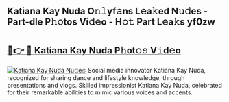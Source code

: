## Katiana Kay Nuda O𝚗𝚕yf𝚊ns L𝚎a𝚔ed N𝚞𝚍es - Part-dle P𝚑𝚘tos Vi𝚍𝚎o - H𝚘𝚝 Part L𝚎a𝚔s yf0zw

# <h2><a href="http://kf5xhci.oniu.top/?m=Katiana+Kay+Nuda">🔗👉 🔴 Katiana Kay Nuda P𝚑ot𝚘𝚜 V𝚒d𝚎o</a></h2>

[![Katiana Kay Nuda Nu𝚍e𝚜](https://i.imgur.com/0qMVB7G.gif)](http://kf5xhci.oniu.top/?m=Katiana+Kay+Nuda)
Social media innovator Katiana Kay Nuda, recognized for sharing dance and lifestyle knowledge, through presentations and vlogs. Skilled impressionist Katiana Kay Nuda, celebrated for their remarkable abilities to mimic various voices and accents.  
